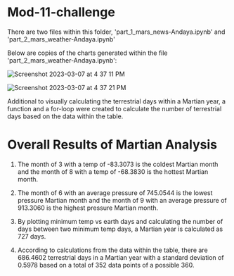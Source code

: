 # Mod-11-challenge

There are two files within this folder, 'part_1_mars_news-Andaya.ipynb' and 'part_2_mars_weather-Andaya.ipynb'


Below are copies of the charts generated within the file 'part_2_mars_weather-Andaya.ipynb':


![Screenshot 2023-03-07 at 4 37 11 PM](https://user-images.githubusercontent.com/115322974/223588827-0624d3d8-6761-46e2-a179-fab846239298.png)


![Screenshot 2023-03-07 at 4 37 21 PM](https://user-images.githubusercontent.com/115322974/223588947-7478d47a-bc6a-4cc4-b9e1-13fd84ed8acd.png)



Additional to visually calculating the terrestrial days within a Martian year, a function and a for-loop were created to calculate the number of terrestrial days based on the data within the table.

# Overall Results of Martian Analysis

1) The month of 3 with a temp of -83.3073 is the coldest Martian month 
 and the month of 8 with a temp of -68.3830 is the hottest Martian month.

2) The month of 6 with an average pressure of 745.0544 is the lowest pressure Martian month 
 and the month of 9 with an average pressure of 913.3060 is the highest pressure Martian month.

3) By plotting minimum temp vs earth days and calculating the number of days 
 between two minimum temp days, a Martian year is calculated as 727 days.
 
4) According to calculations from the data within the table,
there are 686.4602 terrestrial days in a Martian year
with a standard deviation of 0.5978
based on a total of 352 data points of a possible 360.
